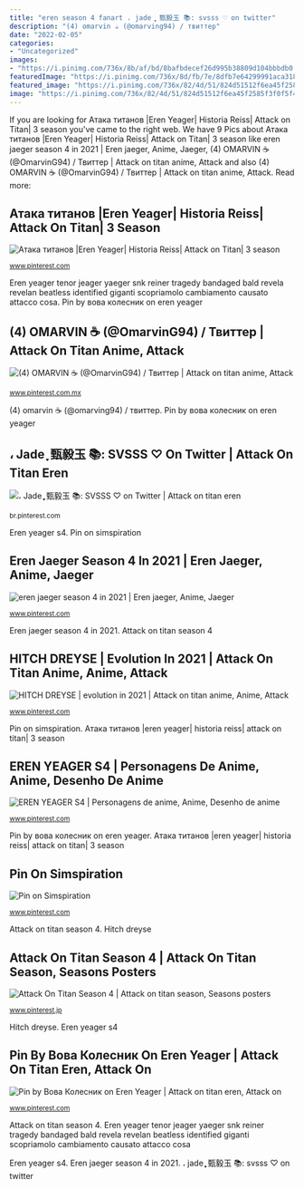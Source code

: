 ```yaml
---
title: "eren season 4 fanart ، jade ֶֶָָ֢֪֢֪ 甄毅玉 📚: svsss ♡ on twitter"
description: "(4) omarvin ☕ (@omarving94) / твиттер"
date: "2022-02-05"
categories:
- "Uncategorized"
images:
- "https://i.pinimg.com/736x/8b/af/bd/8bafbdecef26d995b38809d104bbbdb0.jpg"
featuredImage: "https://i.pinimg.com/736x/8d/fb/7e/8dfb7e64299991aca31824242ebfe4b2.jpg"
featured_image: "https://i.pinimg.com/736x/82/4d/51/824d51512f6ea45f2585f3f0f5f4dd80.jpg"
image: "https://i.pinimg.com/736x/82/4d/51/824d51512f6ea45f2585f3f0f5f4dd80.jpg"
---
```


If you are looking for Атака титанов |Eren Yeager| Historia Reiss| Attack on Titan| 3 season you've came to the right web. We have 9 Pics about Атака титанов |Eren Yeager| Historia Reiss| Attack on Titan| 3 season like eren jaeger season 4 in 2021 | Eren jaeger, Anime, Jaeger, (4) OMARVIN ☕ (@OmarvinG94) / Твиттер | Attack on titan anime, Attack and also (4) OMARVIN ☕ (@OmarvinG94) / Твиттер | Attack on titan anime, Attack. Read more:

## Атака титанов |Eren Yeager| Historia Reiss| Attack On Titan| 3 Season

![Атака титанов |Eren Yeager| Historia Reiss| Attack on Titan| 3 season](https://i.pinimg.com/736x/8d/fb/7e/8dfb7e64299991aca31824242ebfe4b2.jpg "، jade ֶֶָָ֢֪֢֪ 甄毅玉 📚: svsss ♡ on twitter")

<small>www.pinterest.com</small>

Eren yeager tenor jeager yaeger snk reiner tragedy bandaged bald revela revelan beatless identified giganti scopriamolo cambiamento causato attacco cosa. Pin by вова колесник on eren yeager

## (4) OMARVIN ☕ (@OmarvinG94) / Твиттер | Attack On Titan Anime, Attack

![(4) OMARVIN ☕ (@OmarvinG94) / Твиттер | Attack on titan anime, Attack](https://i.pinimg.com/736x/82/4d/51/824d51512f6ea45f2585f3f0f5f4dd80.jpg "Pin on simspiration")

<small>www.pinterest.com.mx</small>

(4) omarvin ☕ (@omarving94) / твиттер. Pin by вова колесник on eren yeager

## ، Jade ֶֶָָ֢֪֢֪ 甄毅玉 📚: SVSSS ♡ On Twitter | Attack On Titan Eren

![، Jade ֶֶָָ֢֪֢֪ 甄毅玉 📚: SVSSS ♡ on Twitter | Attack on titan eren](https://i.pinimg.com/736x/e7/0c/c2/e70cc219d19f6769bbf5273393930a4b.jpg "Hitch dreyse fanart titan attack")

<small>br.pinterest.com</small>

Eren yeager s4. Pin on simspiration

## Eren Jaeger Season 4 In 2021 | Eren Jaeger, Anime, Jaeger

![eren jaeger season 4 in 2021 | Eren jaeger, Anime, Jaeger](https://i.pinimg.com/736x/55/f0/8a/55f08ac48ed98c4e2bfd8a4e0a03d0bb.jpg "Hitch dreyse fanart titan attack")

<small>www.pinterest.com</small>

Eren jaeger season 4 in 2021. Attack on titan season 4

## HITCH DREYSE | Evolution In 2021 | Attack On Titan Anime, Anime, Attack

![HITCH DREYSE | evolution in 2021 | Attack on titan anime, Anime, Attack](https://i.pinimg.com/736x/36/d2/b5/36d2b51254e8e7855bb1e6bf6dacec8a.jpg "Attack on titan season 4")

<small>www.pinterest.com</small>

Pin on simspiration. Атака титанов |eren yeager| historia reiss| attack on titan| 3 season

## EREN YEAGER S4 | Personagens De Anime, Anime, Desenho De Anime

![EREN YEAGER S4 | Personagens de anime, Anime, Desenho de anime](https://i.pinimg.com/736x/59/0f/e6/590fe6079c433f1230f53d083bce9edc.jpg "Pin by вова колесник on eren yeager")

<small>www.pinterest.com</small>

Pin by вова колесник on eren yeager. Атака титанов |eren yeager| historia reiss| attack on titan| 3 season

## Pin On Simspiration

![Pin on Simspiration](https://i.pinimg.com/736x/cc/1d/54/cc1d54bda839977866b1bab915ecc77f.jpg "Атака титанов |eren yeager| historia reiss| attack on titan| 3 season")

<small>www.pinterest.com</small>

Attack on titan season 4. Hitch dreyse

## Attack On Titan Season 4 | Attack On Titan Season, Seasons Posters

![Attack On Titan Season 4 | Attack on titan season, Seasons posters](https://i.pinimg.com/736x/8b/af/bd/8bafbdecef26d995b38809d104bbbdb0.jpg "Attack on titan season 4")

<small>www.pinterest.jp</small>

Hitch dreyse. Eren yeager s4

## Pin By Вова Колесник On Eren Yeager | Attack On Titan Eren, Attack On

![Pin by Вова Колесник on Eren Yeager | Attack on titan eren, Attack on](https://i.pinimg.com/736x/86/67/d3/8667d39a220e896476d35e57b66a926d.jpg "Attack on titan season 4")

<small>www.pinterest.com</small>

Attack on titan season 4. Eren yeager tenor jeager yaeger snk reiner tragedy bandaged bald revela revelan beatless identified giganti scopriamolo cambiamento causato attacco cosa

Eren yeager s4. Eren jaeger season 4 in 2021. ، jade ֶֶָָ֢֪֢֪ 甄毅玉 📚: svsss ♡ on twitter
